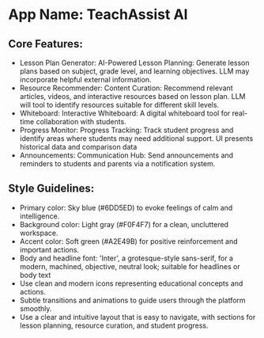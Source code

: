 # **App Name**: TeachAssist AI

## Core Features:

- Lesson Plan Generator: AI-Powered Lesson Planning: Generate lesson plans based on subject, grade level, and learning objectives. LLM may incorporate helpful external information.
- Resource Recommender: Content Curation: Recommend relevant articles, videos, and interactive resources based on lesson plan. LLM will tool to identify resources suitable for different skill levels.
- Whiteboard: Interactive Whiteboard: A digital whiteboard tool for real-time collaboration with students.
- Progress Monitor: Progress Tracking: Track student progress and identify areas where students may need additional support. UI presents historical data and comparison data
- Announcements: Communication Hub: Send announcements and reminders to students and parents via a notification system.

## Style Guidelines:

- Primary color: Sky blue (#6DD5ED) to evoke feelings of calm and intelligence.
- Background color: Light gray (#F0F4F7) for a clean, uncluttered workspace.
- Accent color: Soft green (#A2E49B) for positive reinforcement and important actions.
- Body and headline font: 'Inter', a grotesque-style sans-serif, for a modern, machined, objective, neutral look; suitable for headlines or body text
- Use clean and modern icons representing educational concepts and actions.
- Subtle transitions and animations to guide users through the platform smoothly.
- Use a clear and intuitive layout that is easy to navigate, with sections for lesson planning, resource curation, and student progress.